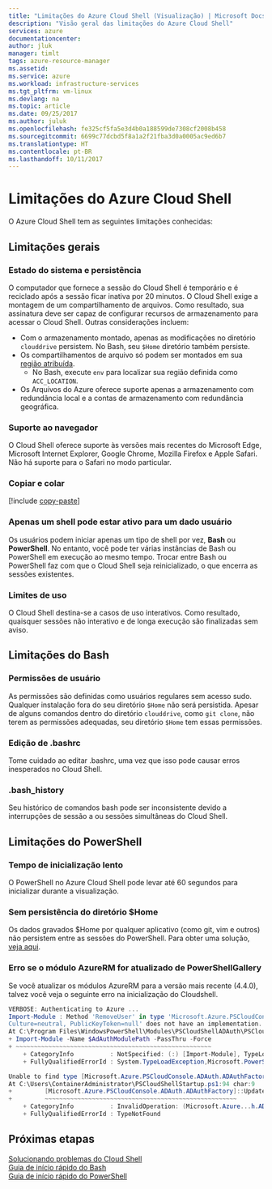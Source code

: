 ```yaml
---
title: "Limitações do Azure Cloud Shell (Visualização) | Microsoft Docs"
description: "Visão geral das limitações do Azure Cloud Shell"
services: azure
documentationcenter: 
author: jluk
manager: timlt
tags: azure-resource-manager
ms.assetid: 
ms.service: azure
ms.workload: infrastructure-services
ms.tgt_pltfrm: vm-linux
ms.devlang: na
ms.topic: article
ms.date: 09/25/2017
ms.author: juluk
ms.openlocfilehash: fe325cf5fa5e3d4b0a188599de7308cf2008b458
ms.sourcegitcommit: 6699c77dcbd5f8a1a2f21fba3d0a0005ac9ed6b7
ms.translationtype: HT
ms.contentlocale: pt-BR
ms.lasthandoff: 10/11/2017
---
```

# <a name="limitations-of-azure-cloud-shell"></a>Limitações do Azure Cloud Shell
O Azure Cloud Shell tem as seguintes limitações conhecidas:

## <a name="general-limitations"></a>Limitações gerais

### <a name="system-state-and-persistence"></a>Estado do sistema e persistência
O computador que fornece a sessão do Cloud Shell é temporário e é reciclado após a sessão ficar inativa por 20 minutos. O Cloud Shell exige a montagem de um compartilhamento de arquivos. Como resultado, sua assinatura deve ser capaz de configurar recursos de armazenamento para acessar o Cloud Shell. Outras considerações incluem:
* Com o armazenamento montado, apenas as modificações no diretório `clouddrive` persistem. No Bash, seu `$Home` diretório também persiste.
* Os compartilhamentos de arquivo só podem ser montados em sua [região atribuída](persisting-shell-storage.md#mount-a-new-clouddrive).
  * No Bash, execute `env` para localizar sua região definida como `ACC_LOCATION`.
* Os Arquivos do Azure oferece suporte apenas a armazenamento com redundância local e a contas de armazenamento com redundância geográfica.

### <a name="browser-support"></a>Suporte ao navegador
O Cloud Shell oferece suporte às versões mais recentes do Microsoft Edge, Microsoft Internet Explorer, Google Chrome, Mozilla Firefox e Apple Safari. Não há suporte para o Safari no modo particular.

### <a name="copy-and-paste"></a>Copiar e colar

[!include [copy-paste](../../includes/cloud-shell-copy-paste.md)]

### <a name="for-a-given-user-only-one-shell-can-be-active"></a>Apenas um shell pode estar ativo para um dado usuário
Os usuários podem iniciar apenas um tipo de shell por vez, **Bash** ou **PowerShell**. No entanto, você pode ter várias instâncias de Bash ou PowerShell em execução ao mesmo tempo. Trocar entre Bash ou PowerShell faz com que o Cloud Shell seja reinicializado, o que encerra as sessões existentes.

### <a name="usage-limits"></a>Limites de uso
O Cloud Shell destina-se a casos de uso interativos. Como resultado, quaisquer sessões não interativo e de longa execução são finalizadas sem aviso.

## <a name="bash-limitations"></a>Limitações do Bash

### <a name="user-permissions"></a>Permissões de usuário
As permissões são definidas como usuários regulares sem acesso sudo. Qualquer instalação fora do seu diretório `$Home` não será persistida.
Apesar de alguns comandos dentro do diretório `clouddrive`, como `git clone`, não terem as permissões adequadas, seu diretório `$Home` tem essas permissões.

### <a name="editing-bashrc"></a>Edição de .bashrc
Tome cuidado ao editar .bashrc, uma vez que isso pode causar erros inesperados no Cloud Shell. 

### <a name="bashhistory"></a>.bash_history
Seu histórico de comandos bash pode ser inconsistente devido a interrupções de sessão a ou sessões simultâneas do Cloud Shell.

## <a name="powershell-limitations"></a>Limitações do PowerShell

### <a name="slow-startup-time"></a>Tempo de inicialização lento
O PowerShell no Azure Cloud Shell pode levar até 60 segundos para inicializar durante a visualização.

### <a name="no-home-directory-persistence"></a>Sem persistência do diretório $Home
Os dados gravados $Home por qualquer aplicativo (como git, vim e outros) não persistem entre as sessões do PowerShell.  Para obter uma solução, [veja aqui](troubleshooting.md#powershell-resolutions).

### <a name="error-if-azurerm-module-is-updated-from-powershellgallery"></a>Erro se o módulo AzureRM for atualizado de PowerShellGallery
Se você atualizar os módulos AzureRM para a versão mais recente (4.4.0), talvez você veja o seguinte erro na inicialização do Cloudshell.
``` powershell
VERBOSE: Authenticating to Azure ...
Import-Module : Method 'RemoveUser' in type 'Microsoft.Azure.PSCloudConsole.ADAuth.ADAuthFactory' from assembly 'Microsoft.Azure.PSCloudConsole.ADAuth, Version=0.0.0.0,
Culture=neutral, PublicKeyToken=null' does not have an implementation.
At C:\Program Files\WindowsPowerShell\Modules\PSCloudShellADAuth\PSCloudShellADAuth.psm1:12 char:1
+ Import-Module -Name $AdAuthModulePath -PassThru -Force
+ ~~~~~~~~~~~~~~~~~~~~~~~~~~~~~~~~~~~~~~~~~~~~~~~~~~~~~~
    + CategoryInfo          : NotSpecified: (:) [Import-Module], TypeLoadException
    + FullyQualifiedErrorId : System.TypeLoadException,Microsoft.PowerShell.Commands.ImportModuleCommand

Unable to find type [Microsoft.Azure.PSCloudConsole.ADAuth.ADAuthFactory].
At C:\Users\ContainerAdministrator\PSCloudShellStartup.ps1:94 char:9
+         [Microsoft.Azure.PSCloudConsole.ADAuth.ADAuthFactory]::Update ...
+         ~~~~~~~~~~~~~~~~~~~~~~~~~~~~~~~~~~~~~~~~~~~~~~~~~~~~~
    + CategoryInfo          : InvalidOperation: (Microsoft.Azure...h.ADAuthFactory:TypeName) [], RuntimeException
    + FullyQualifiedErrorId : TypeNotFound
```

## <a name="next-steps"></a>Próximas etapas
[Solucionando problemas do Cloud Shell](troubleshooting.md) <br>
[Guia de início rápido do Bash](quickstart.md) <br>
[Guia de início rápido do PowerShell](quickstart-powershell.md)
